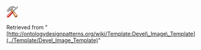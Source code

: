 [![](../images/thumb/1/13/Devel.gif/30px-Devel.gif)](../Image/Devel.gif "Devel.gif")





Retrieved from "[http://ontologydesignpatterns.org/wiki/Template:Devel\_Image\_Template](../Template/Devel_Image_Template)"